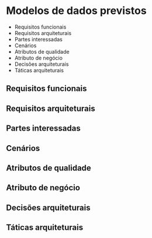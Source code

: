 # Modelos de dados previstos

- Requisitos funcionais
- Requisitos arquiteturais
- Partes interessadas
- Cenários
- Atributos de qualidade
- Atributo de negócio
- Decisões arquiteturais
- Táticas arquiteturais

## Requisitos funcionais

## Requisitos arquiteturais

## Partes interessadas

## Cenários

## Atributos de qualidade

## Atributo de negócio

## Decisões arquiteturais

## Táticas arquiteturais